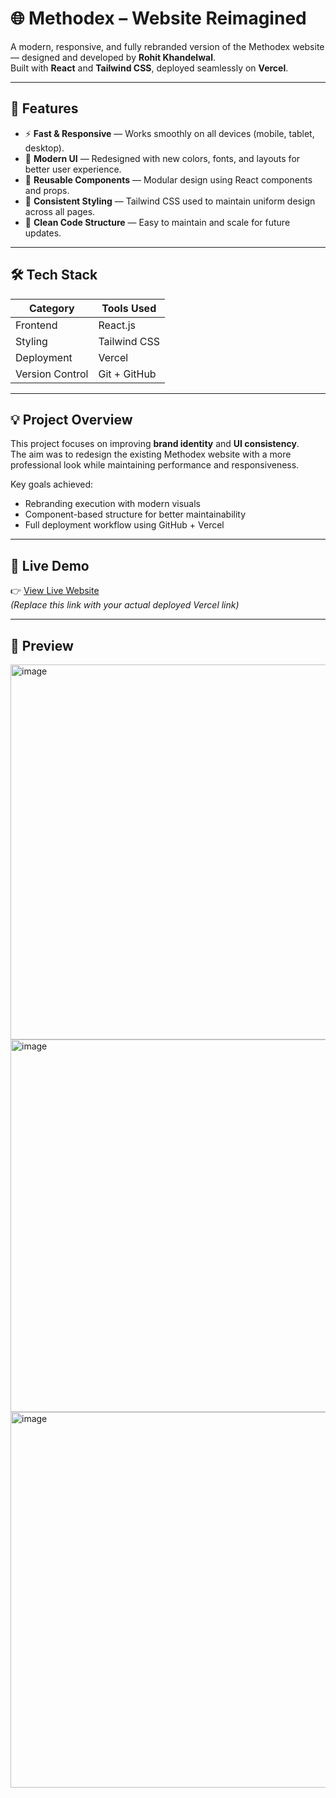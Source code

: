 # 🌐 Methodex – Website Reimagined

A modern, responsive, and fully rebranded version of the Methodex website — designed and developed by **Rohit Khandelwal**.  
Built with **React** and **Tailwind CSS**, deployed seamlessly on **Vercel**.

---

## 🚀 Features

- ⚡ **Fast & Responsive** — Works smoothly on all devices (mobile, tablet, desktop).  
- 🎨 **Modern UI** — Redesigned with new colors, fonts, and layouts for better user experience.  
- 🧩 **Reusable Components** — Modular design using React components and props.  
- 🎯 **Consistent Styling** — Tailwind CSS used to maintain uniform design across all pages.  
- 🔄 **Clean Code Structure** — Easy to maintain and scale for future updates.

---

## 🛠️ Tech Stack

| Category | Tools Used |
|-----------|-------------|
| Frontend | React.js |
| Styling | Tailwind CSS |
| Deployment | Vercel |
| Version Control | Git + GitHub |

---

## 💡 Project Overview

This project focuses on improving **brand identity** and **UI consistency**.  
The aim was to redesign the existing Methodex website with a more professional look while maintaining performance and responsiveness.

Key goals achieved:
- Rebranding execution with modern visuals  
- Component-based structure for better maintainability  
- Full deployment workflow using GitHub + Vercel  

---

## 🔗 Live Demo

👉 [View Live Website](https://methodex-redesign.vercel.app/)  
*(Replace this link with your actual deployed Vercel link)*

---

## 📸 Preview

<img width="1356" height="600" alt="image" src="https://github.com/user-attachments/assets/e10bb9cc-029c-4900-9207-bc84abceac65" />
<img width="1347" height="596" alt="image" src="https://github.com/user-attachments/assets/10411499-b24c-4c7f-86bf-2fab48066178" />
<img width="1348" height="601" alt="image" src="https://github.com/user-attachments/assets/1cccedff-b820-4bc7-baaf-788ffd59451f" />



